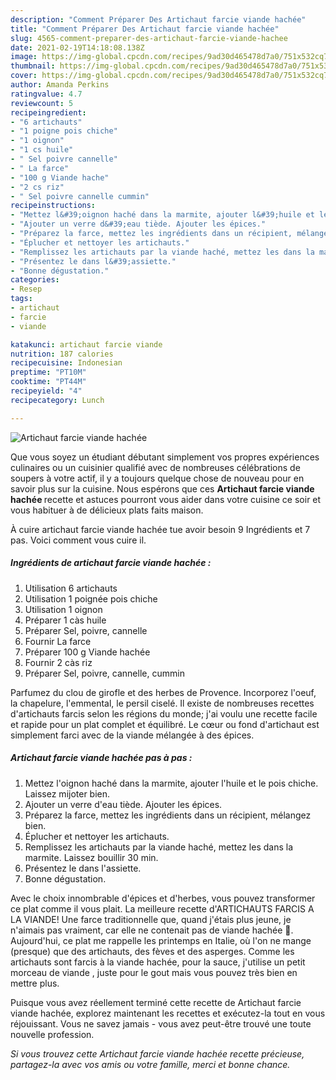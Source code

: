 ```yaml
---
description: "Comment Préparer Des Artichaut farcie viande hachée"
title: "Comment Préparer Des Artichaut farcie viande hachée"
slug: 4565-comment-preparer-des-artichaut-farcie-viande-hachee
date: 2021-02-19T14:18:08.138Z
image: https://img-global.cpcdn.com/recipes/9ad30d465478d7a0/751x532cq70/artichaut-farcie-viande-hachee-photo-principale-de-la-recette.jpg
thumbnail: https://img-global.cpcdn.com/recipes/9ad30d465478d7a0/751x532cq70/artichaut-farcie-viande-hachee-photo-principale-de-la-recette.jpg
cover: https://img-global.cpcdn.com/recipes/9ad30d465478d7a0/751x532cq70/artichaut-farcie-viande-hachee-photo-principale-de-la-recette.jpg
author: Amanda Perkins
ratingvalue: 4.7
reviewcount: 5
recipeingredient:
- "6 artichauts"
- "1 poigne pois chiche"
- "1 oignon"
- "1 cs huile"
- " Sel poivre cannelle"
- " La farce"
- "100 g Viande hache"
- "2 cs riz"
- " Sel poivre cannelle cummin"
recipeinstructions:
- "Mettez l&#39;oignon haché dans la marmite, ajouter l&#39;huile et le pois chiche. Laissez mijoter bien."
- "Ajouter un verre d&#39;eau tiède. Ajouter les épices."
- "Préparez la farce, mettez les ingrédients dans un récipient, mélangez bien."
- "Éplucher et nettoyer les artichauts."
- "Remplissez les artichauts par la viande haché, mettez les dans la marmite. Laissez bouillir 30 min."
- "Présentez le dans l&#39;assiette."
- "Bonne dégustation."
categories:
- Resep
tags:
- artichaut
- farcie
- viande

katakunci: artichaut farcie viande 
nutrition: 187 calories
recipecuisine: Indonesian
preptime: "PT10M"
cooktime: "PT44M"
recipeyield: "4"
recipecategory: Lunch

---
```



![Artichaut farcie viande hachée](https://img-global.cpcdn.com/recipes/9ad30d465478d7a0/751x532cq70/artichaut-farcie-viande-hachee-photo-principale-de-la-recette.jpg)

Que vous soyez un étudiant débutant simplement vos propres expériences culinaires ou un cuisinier qualifié avec de nombreuses célébrations de soupers à votre actif, il y a toujours quelque chose de nouveau pour en savoir plus sur la cuisine. Nous espérons que ces <strong> Artichaut farcie viande hachée </strong> recette et astuces pourront vous aider dans votre cuisine ce soir et vous habituer à de délicieux plats faits maison.

<!--inarticleads1-->

À cuire artichaut farcie viande hachée tue avoir besoin 9 Ingrédients et 7 pas. Voici comment vous cuire il.

##### Ingrédients de artichaut farcie viande hachée :

1. Utilisation 6 artichauts
1. Utilisation 1 poignée pois chiche
1. Utilisation 1 oignon
1. Préparer 1 càs huile
1. Préparer  Sel, poivre, cannelle
1. Fournir  La farce
1. Préparer 100 g Viande hachée
1. Fournir 2 càs riz
1. Préparer  Sel, poivre, cannelle, cummin


Parfumez du clou de girofle et des herbes de Provence. Incorporez l&#39;oeuf, la chapelure, l&#39;emmental, le persil ciselé. Il existe de nombreuses recettes d&#39;artichauts farcis selon les régions du monde; j&#39;ai voulu une recette facile et rapide pour un plat complet et équilibré. Le cœur ou fond d&#39;artichaut est simplement farci avec de la viande mélangée à des épices. 

<!--inarticleads2-->

##### Artichaut farcie viande hachée pas à pas :

1. Mettez l&#39;oignon haché dans la marmite, ajouter l&#39;huile et le pois chiche. Laissez mijoter bien.
1. Ajouter un verre d&#39;eau tiède. Ajouter les épices.
1. Préparez la farce, mettez les ingrédients dans un récipient, mélangez bien.
1. Éplucher et nettoyer les artichauts.
1. Remplissez les artichauts par la viande haché, mettez les dans la marmite. Laissez bouillir 30 min.
1. Présentez le dans l&#39;assiette.
1. Bonne dégustation.


Avec le choix innombrable d&#39;épices et d&#39;herbes, vous pouvez transformer ce plat comme il vous plait. La meilleure recette d&#39;ARTICHAUTS FARCIS A LA VIANDE! Une farce traditionnelle que, quand j&#39;étais plus jeune, je n&#39;aimais pas vraiment, car elle ne contenait pas de viande hachée 🙂. Aujourd&#39;hui, ce plat me rappelle les printemps en Italie, où l&#39;on ne mange (presque) que des artichauts, des fèves et des asperges. Comme les artichauts sont farcis à la viande hachée, pour la sauce, j&#39;utilise un petit morceau de viande , juste pour le gout mais vous pouvez très bien en mettre plus. 

<!--inarticleads1-->

<p>
Puisque vous avez réellement terminé cette recette de Artichaut farcie viande hachée, explorez maintenant les recettes et exécutez-la tout en vous réjouissant. Vous ne savez jamais - vous avez peut-être trouvé une toute nouvelle profession.
</p>

<p>
<i>Si vous trouvez cette Artichaut farcie viande hachée recette précieuse, partagez-la avec vos amis ou votre famille, merci et bonne chance.</i>
</p>

